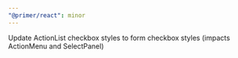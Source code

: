 ```yaml
---
"@primer/react": minor
---
```


Update ActionList checkbox styles to form checkbox styles (impacts ActionMenu and SelectPanel)

<!-- Changed components: ActionList -->
